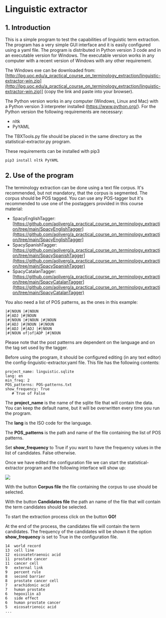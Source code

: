 
# Linguistic extractor

## 1. Introduction

This is a simple program to test the capabilities of linguistic term extraction. The program has a very simple GUI interface and it is easily configured using a yaml file. The program is distributed in Python version 3 code and in an executable version for Windows. The executable version works in any computer with a recent version of Windows with any other requirement. 

The Windows exe can be downloaded from: [http://lpg.uoc.edu/a_practical_course_on_terminology_extraction/linguistic-extractor-win.zip](http://lpg.uoc.edu/a_practical_course_on_terminology_extraction/linguistic-extractor-win.zip)]
(copy the link and paste into your browser).

The Python version works in any computer (Windows, Linux and Mac) with a Python version 3 interpreter installed (https://www.python.org/). For the Python version the following requirements are necessary:

* nltk
* PyYAML

The TBXTools.py file should be placed in the same directory as the statistical-extractor.py program.

These requirements can be installed with pip3

```pip3 install nltk PyYAML```

## 2. Use of the program

The terminology extraction can be done using a text file corpus. It's recommended, but not mandatory, that the corpus is segmented. The corpus should be POS tagged. You can use any POS-tagger but it's recommended to use one of the postaggers provided in this course material:

* SpacyEnglishTagger: [https://github.com/aoliverg/a_practical_course_on_terminology_extraction/tree/main/SpacyEnglishTagger](https://github.com/aoliverg/a_practical_course_on_terminology_extraction/tree/main/SpacyEnglishTagger]
* SpacySpanishTagger: [https://github.com/aoliverg/a_practical_course_on_terminology_extraction/tree/main/SpacySpanishTagger](https://github.com/aoliverg/a_practical_course_on_terminology_extraction/tree/main/SpacySpanishTagger)
* SpacyCatalanTagger: [https://github.com/aoliverg/a_practical_course_on_terminology_extraction/tree/main/SpacyCatalanTagger](https://github.com/aoliverg/a_practical_course_on_terminology_extraction/tree/main/SpacyCatalanTagger)

You also need a list of POS patterns, as the ones in this example:

```
|#|NOUN |#|NOUN
|#|ADJ |#|NOUN
|#|NOUN |#|NOUN |#|NOUN
|#|ADJ |#|NOUN |#|NOUN
|#|ADJ |#|ADJ |#|NOUN
|#|NOUN of|of|ADP |#|NOUN
```

Please note that the post patterns are dependent on the language and on the tag set used by the tagger.

Before using the program, it should be configured editing (in any text editor) the config-linguistic-extractor.yaml file. This file has the following contents:

```
project_name: linguistic.sqlite
lang: en
min_freq: 2
POS_patterns: POS-patterns.txt
show_frequency: True
   # True of False
```

The **project_name** is the name of the sqlite file that will contain the data. You can keep the default name, but it will be overwritten every time you run the program. 

The **lang** is the ISO code for the language. 

The **POS_patterns** is the path and name of the file containing the list of POS patterns.

Set **show_frequency** to True if you want to have the frequency values in the list of candidates. False otherwise.

Once we have edited the configuration file we can start the statistical-extractor program and the following interface will show up:

![](https://github.com/aoliverg/a_practical_course_on_terminology_extraction/blob/main/linguistic-extractor/linguistic-extractor.PNG)

With the button **Corpus file** the file containing the corpus to use should be selected.

With the button **Candidates file** the path an name of the file that will contain the term candidates should be selected.

To start the extraction process click on the button **GO!**

At the end of the process, the candidates file will contain the term candidates. The frequency of the candidates will be shown it the option **show_frequency** is set to True in the configuration file.

```
14	world record
13	cell line
12	eicosatetraenoic acid
11	prostate cancer
11	cancer cell
9	external link
9	percent rule
8	second barrier
8	prostate cancer cell
7	arachidonic acid
7	human prostate
6	hepoxilin a3
6	side effect
6	human prostate cancer
5	eicosatrienoic acid
...
```
